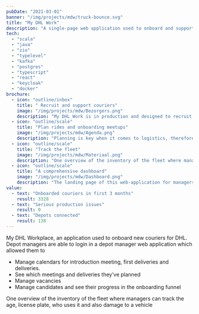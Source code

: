 ```yaml
---
pubDate: "2021-03-01"
banner: "/img/projects/mdw/truck-bounce.svg"
title: "My DHL Work"
description: "A single-page web application used to onboard and support couriers."
tech:
  - "scala"
  - "java"
  - "zio"
  - "typelevel"
  - "kafka"
  - "postgres"
  - "typescript"
  - "react"
  - "keycloak"
  - "docker"
brochure:
  - icon: "outline/inbox"
    title: " Recruit and support couriers"
    image: "/img/projects/mdw/Bezorgers.png"
    description: "My DHL Work is in production and designed to recruit new couriers, onboard them and support them during their work journey."
  - icon: "outline/scale"
    title: "Plan rides and onboarding meetups"
    image: "/img/projects/mdw/Agenda.png"
    description: "Planning is key when it comes to logistics, therefore My DHL Work offers a module where managers can plan new rides and meetups with their couriers to maximize their effectiveness."
  - icon: "outline/scale"
    title: "Track the fleet"
    image: "/img/projects/mdw/Materiaal.png"
    description: "One overview of the inventory of the fleet where managers can track the age, license plate, who uses it and also damage to a vehicle."
  - icon: "outline/scale"
    title: "A comprehensive dashboard"
    image: "/img/projects/mdw/Dashboard.png"
    description: "The landing page of this web-application for managers is crucial. In a blink of an eye they can capture valuable information about what is going on and what needs their attention."
value:
  - text: "Onboarded couriers in first 3 months"
    result: 3328
  - text: "Serious production issues"
    result: 0
  - text: "Depots connected"
    result: 138
---
```


My DHL Workplace, an application used to onboard new couriers for DHL. Depot managers are able to login in a depot manager web application which allowed them to

- Manage calendars for introduction meeting, first deliveries and deliveries.
- See which meetings and deliveries they’ve planned
- Manage vacancies
- Manage candidates and see their progress in the onboarding funnel

One overview of the inventory of the fleet where managers can track the age, license plate, who uses it and also damage to a vehicle
